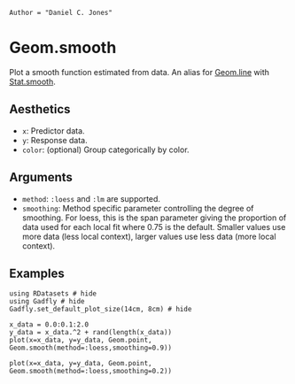 ```@meta
Author = "Daniel C. Jones"
```

# Geom.smooth

Plot a smooth function estimated from data. An alias for [Geom.line](@ref) with [Stat.smooth](@ref).

## Aesthetics

  * `x`: Predictor data.
  * `y`: Response data.
  * `color`: (optional) Group categorically by color.

## Arguments

  * `method`: `:loess` and `:lm` are supported.
  * `smoothing`: Method specific parameter controlling the degree of smoothing.
    For loess, this is the span parameter giving the proportion of data
    used for each local fit where 0.75 is the default. Smaller values use more
    data (less local context), larger values use less data (more local context).

## Examples

```@example 1
using RDatasets # hide
using Gadfly # hide
Gadfly.set_default_plot_size(14cm, 8cm) # hide
```

```@example 1
x_data = 0.0:0.1:2.0
y_data = x_data.^2 + rand(length(x_data))
plot(x=x_data, y=y_data, Geom.point, Geom.smooth(method=:loess,smoothing=0.9))
```

```@example 1
plot(x=x_data, y=y_data, Geom.point, Geom.smooth(method=:loess,smoothing=0.2))
```
